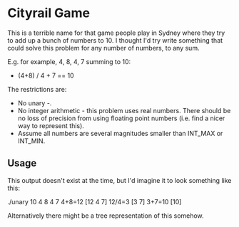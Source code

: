 Cityrail Game
=============

This is a terrible name for that game people play in Sydney where they try
to add up a bunch of numbers to 10. I thought I'd try write something that
could solve this problem for any number of numbers, to any sum.

E.g. for example, 4, 8, 4, 7 summing to 10:

- (4+8) / 4 + 7 == 10

The restrictions are:
- No unary -.
- No integer arithmetic - this problem uses real numbers. There should be no
  loss of precision from using floating point numbers (i.e. find a nicer way
  to represent this).
- Assume all numbers are several magnitudes smaller than INT\_MAX or INT\_MIN.

Usage
------

This output doesn't exist at the time, but I'd imagine it to look something
like this:

   ./unary 10 4 8 4 7
   4+8=12 [12 4 7]
   12/4=3 [3 7]
   3+7=10 [10]

Alternatively there might be a tree representation of this somehow.
